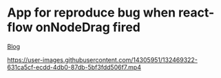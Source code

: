 # App for reproduce bug when react-flow onNodeDrag fired

[Blog](https://nirareba.dev/blog/react-flow-on-node-drag-bug/)

https://user-images.githubusercontent.com/14305951/132469322-631ca5cf-ecdd-4db0-87db-5bf3fdd506f7.mp4

